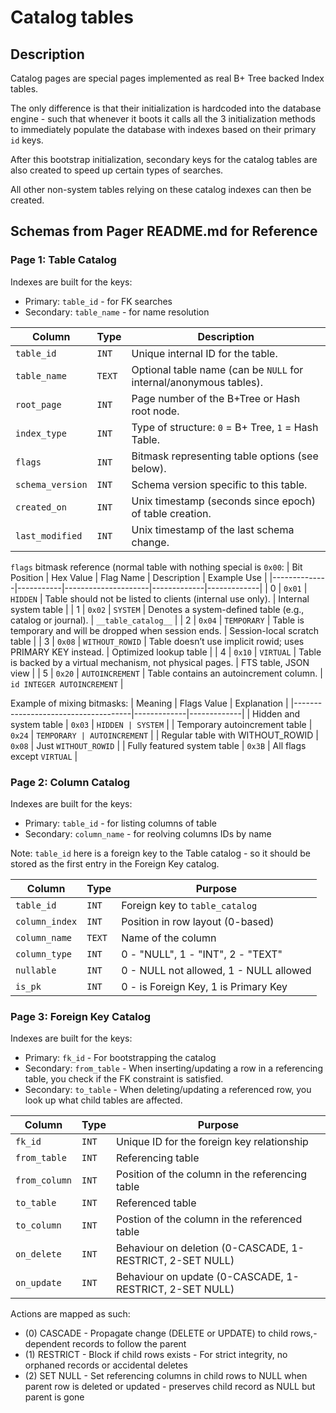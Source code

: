 # Catalog tables

## Description 
Catalog pages are special pages implemented as real B+ Tree backed Index tables.

The only difference is that their initialization is hardcoded into the database engine - such that whenever it boots it calls all the 3 initialization methods to immediately populate the database with indexes based on their primary `id` keys. 

After this bootstrap initialization, secondary keys for the catalog tables are also created to speed up certain types of searches. 

All other non-system tables relying on these catalog indexes can then be created.


## Schemas from Pager README.md for Reference

### Page 1: Table Catalog
Indexes are built for the keys:
- Primary: `table_id` - for FK searches
- Secondary: `table_name` - for name resolution

| Column         | Type  | Description |
|----------------|-------|-------------|
| `table_id`     | `INT` | Unique internal ID for the table. |
| `table_name`   | `TEXT` | Optional table name (can be `NULL` for internal/anonymous tables). |
| `root_page`    | `INT` | Page number of the B+Tree or Hash root node. |
| `index_type`   | `INT` | Type of structure: `0` = B+ Tree, `1` = Hash Table. |
| `flags`        | `INT` | Bitmask representing table options (see below). |
| `schema_version` | `INT` | Schema version specific to this table. |
| `created_on`   | `INT` | Unix timestamp (seconds since epoch) of table creation. |
| `last_modified`| `INT` | Unix timestamp of the last schema change. |


`flags` bitmask reference (normal table with nothing special is `0x00`:
| Bit Position | Hex Value | Flag Name           | Description | Example Use |
|--------------|-----------|---------------------|-------------|-------------|
| 0            | `0x01`    | `HIDDEN`            | Table should not be listed to clients (internal use only). | Internal system table |
| 1            | `0x02`    | `SYSTEM`            | Denotes a system-defined table (e.g., catalog or journal). | `__table_catalog__` |
| 2            | `0x04`    | `TEMPORARY`         | Table is temporary and will be dropped when session ends. | Session-local scratch table |
| 3            | `0x08`    | `WITHOUT_ROWID`     | Table doesn’t use implicit rowid; uses PRIMARY KEY instead. | Optimized lookup table |
| 4            | `0x10`    | `VIRTUAL`           | Table is backed by a virtual mechanism, not physical pages. | FTS table, JSON view |
| 5            | `0x20`    | `AUTOINCREMENT`     | Table contains an autoincrement column. | `id INTEGER AUTOINCREMENT` |


Example of mixing bitmasks:
| Meaning                             | Flags Value | Explanation |
|-------------------------------------|-------------|-------------|
| Hidden and system table             | `0x03`      | `HIDDEN | SYSTEM` |
| Temporary autoincrement table       | `0x24`      | `TEMPORARY | AUTOINCREMENT` |
| Regular table with WITHOUT_ROWID    | `0x08`      | Just `WITHOUT_ROWID` |
| Fully featured system table         | `0x3B`      | All flags except `VIRTUAL` |

### Page 2: Column Catalog
Indexes are built for the keys:
- Primary: `table_id` - for listing columns of table
- Secondary: `column_name` - for reolving columns IDs by name

Note: `table_id` here is a foreign key to the Table catalog - so it should be stored as the first entry in the Foreign Key catalog.

| Column      | Type   | Purpose                          |
| ----------- | ------ | -------------------------------- |
| `table_id`  | `INT`  | Foreign key to `table_catalog`   |
| `column_index` | `INT`  | Position in row layout (0-based) |
| `column_name`  | `TEXT` | Name of the column               |
| `column_type`  | `INT` | 0 - "NULL", 1 - "INT", 2 - "TEXT"      |
| `nullable`  | `INT`  | 0 - NULL not allowed, 1 - NULL allowed |
| `is_pk`     | `INT`  | 0 - is Foreign Key, 1 is Primary Key       |

### Page 3: Foreign Key Catalog
Indexes are built for the keys:
- Primary: `fk_id` - For bootstrapping the catalog
- Secondary: `from_table` - When inserting/updating a row in a referencing table, you check if the FK constraint is satisfied.
- Secondary: `to_table` - When deleting/updating a referenced row, you look up what child tables are affected.

| Column               | Type   | Purpose                                                                                                                                             |
| -------------------- | ------ | --------------------------------------------------------------------------------------------------------------------------------------------------- |
| `fk_id`              | `INT`  | Unique ID for the foreign key relationship                                                                                                          |
| `from_table`  | `INT`  | Referencing table                                                                      |
| `from_column` | `INT` | Position of the column in the referencing table|
| `to_table`   | `INT`  | Referenced table |
| `to_column`  | `INT` | Postion of the column in the referenced table |
| `on_delete`   | `INT` | Behaviour on deletion (0-CASCADE, 1-RESTRICT, 2-SET NULL)|
| `on_update`   | `INT` | Behaviour on update (0-CASCADE, 1-RESTRICT, 2-SET NULL)|


Actions are mapped as such:
- (0) CASCADE - Propagate change (DELETE or UPDATE) to child rows,- dependent records to follow the parent
- (1) RESTRICT - Block if child rows exists - For strict integrity, no orphaned records or accidental deletes
- (2) SET NULL - Set referencing columns in child rows to NULL when parent row is deleted or updated - preserves child record as NULL but parent is gone

